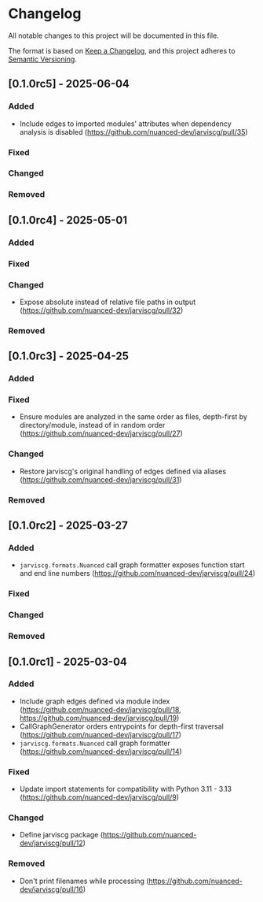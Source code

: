# Changelog

All notable changes to this project will be documented in this file.

The format is based on [Keep a Changelog](https://keepachangelog.com/en/1.1.0/),
and this project adheres to [Semantic Versioning](https://semver.org/spec/v2.0.0.html).

## [0.1.0rc5] - 2025-06-04

### Added

- Include edges to imported modules' attributes when dependency analysis is disabled (https://github.com/nuanced-dev/jarviscg/pull/35)

### Fixed

### Changed

### Removed

## [0.1.0rc4] - 2025-05-01

### Added

### Fixed

### Changed

- Expose absolute instead of relative file paths in output (https://github.com/nuanced-dev/jarviscg/pull/32)

### Removed

## [0.1.0rc3] - 2025-04-25

### Added

### Fixed

- Ensure modules are analyzed in the same order as files, depth-first by directory/module, instead of in random order (https://github.com/nuanced-dev/jarviscg/pull/27)

### Changed

- Restore jarviscg's original handling of edges defined via aliases (https://github.com/nuanced-dev/jarviscg/pull/31)

### Removed

## [0.1.0rc2] - 2025-03-27

### Added

- `jarviscg.formats.Nuanced` call graph formatter exposes function start and end line numbers (https://github.com/nuanced-dev/jarviscg/pull/24)

### Fixed

### Changed

### Removed

## [0.1.0rc1] - 2025-03-04

### Added

- Include graph edges defined via module index (https://github.com/nuanced-dev/jarviscg/pull/18, https://github.com/nuanced-dev/jarviscg/pull/19)
- CallGraphGenerator orders entrypoints for depth-first traversal (https://github.com/nuanced-dev/jarviscg/pull/17)
- `jarviscg.formats.Nuanced` call graph formatter (https://github.com/nuanced-dev/jarviscg/pull/14)

### Fixed

- Update import statements for compatibility with Python 3.11 - 3.13 (https://github.com/nuanced-dev/jarviscg/pull/9)

### Changed

- Define jarviscg package (https://github.com/nuanced-dev/jarviscg/pull/12)

### Removed

- Don't print filenames while processing (https://github.com/nuanced-dev/jarviscg/pull/16)
